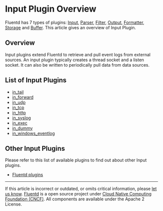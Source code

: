 # Input Plugin Overview

Fluentd has 7 types of plugins: [Input](/articles/input-plugin-overview.md),
[Parser](/articles/parser-plugin-overview.md), [Filter](/articles/filter-plugin-overview.md),
[Output](/articles/output-plugin-overview.md),
[Formatter](/articles/formatter-plugin-overview.md),
[Storage](/articles/storage-plugin-overview.md) and [Buffer](/articles/buffer-plugin-overview.md).
This article gives an overview of Input Plugin.


## Overview

Input plugins extend Fluentd to retrieve and pull event logs from
external sources. An input plugin typically creates a thread socket and
a listen socket. It can also be written to periodically pull data from
data sources.


## List of Input Plugins

-   [in\_tail](/articles/in_tail.md)
-   [in\_forward](/articles/in_forward.md)
-   [in\_udp](/articles/in_udp.md)
-   [in\_tcp](/articles/in_tcp.md)
-   [in\_http](/articles/in_http.md)
-   [in\_syslog](/articles/in_syslog.md)
-   [in\_exec](/articles/in_exec.md)
-   [in\_dummy](/articles/in_dummy.md)
-   [in\_windows\_eventlog](/articles/in_windows_eventlog.md)


## Other Input Plugins

Please refer to this list of available plugins to find out about other
Input plugins.

-   [Fluentd plugins](http://fluentd.org/plugin/)


------------------------------------------------------------------------

If this article is incorrect or outdated, or omits critical information, please [let us know](https://github.com/fluent/fluentd-docs/issues?state=open).
[Fluentd](http://www.fluentd.org/) is a open source project under [Cloud Native Computing Foundation (CNCF)](https://cncf.io/). All components are available under the Apache 2 License.
